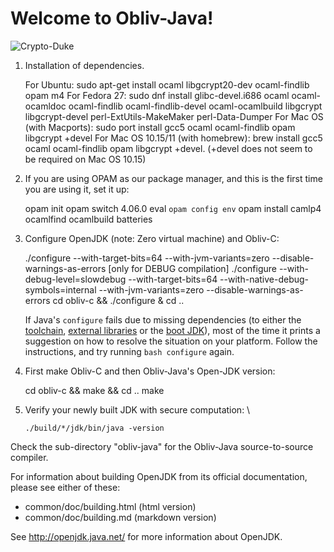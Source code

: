 Welcome to Obliv-Java!
======================

![Crypto-Duke](crypto-duke.gif "Crypto-Duke ready to battle the Adversary!")

1. Installation of dependencies.

    For Ubuntu: sudo apt-get install ocaml libgcrypt20-dev ocaml-findlib opam m4
    For Fedora 27: sudo dnf install glibc-devel.i686 ocaml ocaml-ocamldoc ocaml-findlib ocaml-findlib-devel ocaml-ocamlbuild libgcrypt libgcrypt-devel perl-ExtUtils-MakeMaker perl-Data-Dumper
    For Mac OS (with Macports): sudo port install gcc5 ocaml ocaml-findlib opam libgcrypt +devel
    For Mac OS 10.15/11 (with homebrew): brew install gcc5 ocaml ocaml-findlib opam libgcrypt +devel. (+devel does not seem to be required on Mac OS 10.15)

2. If you are using OPAM as our package manager, and this is the first time you are using it, set it up:

   opam init
   opam switch 4.06.0
   eval `opam config env`
   opam install camlp4 ocamlfind ocamlbuild batteries

3. Configure OpenJDK (note: Zero virtual machine) and Obliv-C:

    ./configure --with-target-bits=64 --with-jvm-variants=zero --disable-warnings-as-errors
    [only for DEBUG compilation]
        ./configure --with-debug-level=slowdebug --with-target-bits=64 --with-native-debug-symbols=internal --with-jvm-variants=zero --disable-warnings-as-errors
    cd obliv-c && ./configure & cd ..

    If Java's `configure` fails due to missing dependencies (to either the
    [toolchain](#native-compiler-toolchain-requirements), [external libraries](
    #external-library-requirements) or the [boot JDK](#boot-jdk-requirements)),
    most of the time it prints a suggestion on how to resolve the situation on
    your platform. Follow the instructions, and try running `bash configure`
    again.

4. First make Obliv-C and then Obliv-Java's Open-JDK version:

    cd obliv-c && make && cd ..
    make

5. Verify your newly built JDK with secure computation: \

    `./build/*/jdk/bin/java -version`


Check the sub-directory "obliv-java" for the Obliv-Java source-to-source compiler.


For information about building OpenJDK from its official documentation,
please see either of these:

  * common/doc/building.html   (html version)
  * common/doc/building.md     (markdown version)

See http://openjdk.java.net/ for more information about OpenJDK.
